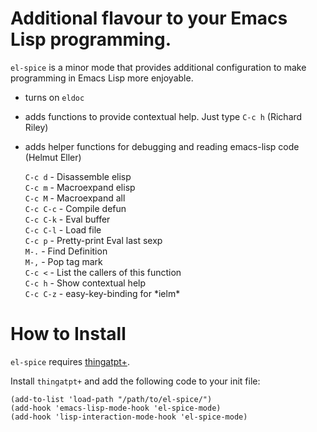 # Additional flavour to your Emacs Lisp programming.

`el-spice` is a minor mode that provides additional configuration to make programming in Emacs Lisp more enjoyable.

 * turns on `eldoc`
 * adds functions to provide contextual help. Just type `C-c h` (Richard Riley)
 * adds helper functions for debugging and reading emacs-lisp code (Helmut Eller)
 
   `C-c d`   - Disassemble elisp  
   `C-c m`   - Macroexpand elisp  
   `C-c M`   - Macroexpand all  
   `C-c C-c` - Compile defun  
   `C-c C-k` - Eval buffer  
   `C-c C-l` - Load file  
   `C-c p`   - Pretty-print Eval last sexp  
   `M-.`     - Find Definition  
   `M-,`     - Pop tag mark  
   `C-c <`   - List the callers of this function  
   `C-c h`   - Show contextual help  
   `C-c C-z` - easy-key-binding for \*ielm\*   

# How to Install

`el-spice` requires [thingatpt+](http://www.emacswiki.org/emacs/thingatpt+.el). 

Install `thingatpt+` and add the following code to your init file:

```emacs-lisp
(add-to-list 'load-path "/path/to/el-spice/")
(add-hook 'emacs-lisp-mode-hook 'el-spice-mode)
(add-hook 'lisp-interaction-mode-hook 'el-spice-mode)
```
